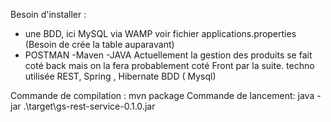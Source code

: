 Besoin d'installer : 
- une BDD, ici MySQL via WAMP voir fichier applications.properties (Besoin de crée la table auparavant)
- POSTMAN
-Maven
-JAVA
Actuellement la gestion des produits se fait coté back mais on la fera probablement coté Front par la suite. 
techno utilisée REST, Spring , Hibernate BDD ( Mysql)

Commande de compilation : mvn package
Commande de lancement: java -jar .\target\gs-rest-service-0.1.0.jar
